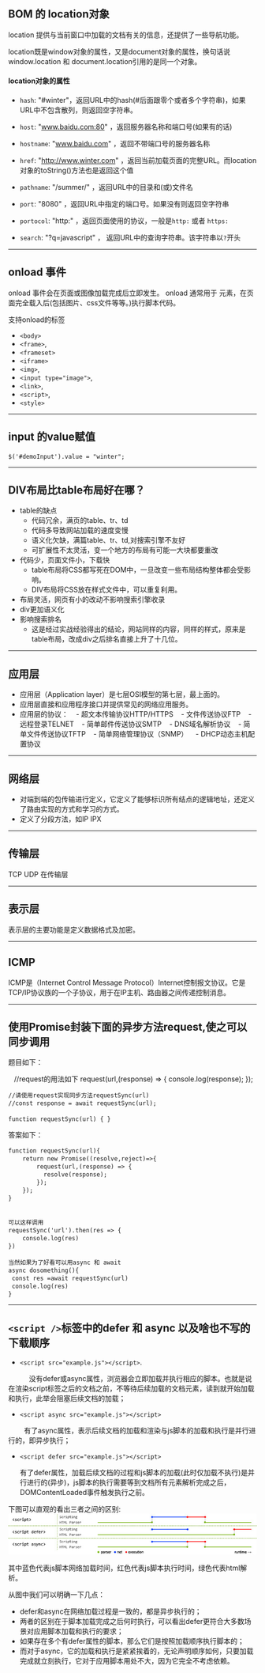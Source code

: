 ## BOM 的 location对象

location 提供与当前窗口中加载的文档有关的信息，还提供了一些导航功能。

location既是window对象的属性，又是document对象的属性，换句话说window.location 和 document.location引用的是同一个对象。

#### location对象的属性

- `hash`: "#winter"，返回URL中的hash(#后面跟零个或者多个字符串)，如果URL中不包含散列，则返回空字符串。

- `host`: "www.baidu.com:80" ，返回服务器名称和端口号(如果有的话)

- `hostname`: "www.baidu.com" ，返回不带端口号的服务器名称

- `href`: "http://www.winter.com" ，返回当前加载页面的完整URL。而location对象的toString()方法也是返回这个值

- `pathname`: "/summer/" ，返回URL中的目录和(或)文件名

- `port`: "8080" ，返回URL中指定的端口号。如果没有则返回空字符串

- `portocol`: "http:" ，返回页面使用的协议，一般是`http:` 或者 `https:`

- `search`: "?q=javascript" ， 返回URL中的查询字符串。该字符串以`?`开头

- - -
## onload 事件

onload 事件会在页面或图像加载完成后立即发生。
onload 通常用于 <body> 元素，在页面完全载入后(包括图片、css文件等等。)执行脚本代码。

支持onload的标签

- `<body>` 
- `<frame>`,
- `<frameset>`
- `<iframe>`
- `<img>`,
- `<input type="image">`,
- `<link>`,
- `<script>`,
- `<style>`

- - - 
## input 的value赋值

    $('#demoInput').value = "winter";

- - -
## DIV布局比table布局好在哪？

- table的缺点
    - 代码冗余，满页的table、tr、td
    - 代码多导致网站加载的速度变慢
    - 语义化欠缺，满篇table、tr、td,对搜索引擎不友好
    - 可扩展性不太灵活，变一个地方的布局有可能一大块都要重改
- 代码少，页面文件小，下载快
    - table布局将CSS都写死在DOM中，一旦改变一些布局结构整体都会受影响。
    - DIV布局将CSS放在样式文件中，可以重复利用。
- 布局灵活，网页有小的改动不影响搜索引擎收录
- div更加语义化
- 影响搜索排名
    - 这是经过实战经验得出的结论，网站同样的内容，同样的样式，原来是table布局，改成div之后排名直接上升了十几位。

- - -
## 应用层

- 应用层（Application layer）是七层OSI模型的第七层，最上面的。
- 应用层直接和应用程序接口并提供常见的网络应用服务。
- 应用层的协议：
    - 超文本传输协议HTTP/HTTPS
    - 文件传送协议FTP
    - 远程登录TELNET
    - 简单邮件传送协议SMTP
    - DNS域名解析协议 
    - 简单文件传送协议TFTP 
    - 简单网络管理协议（SNMP）
    - DHCP动态主机配置协议

- - -
## 网络层

- 对端到端的包传输进行定义，它定义了能够标识所有结点的逻辑地址，还定义了路由实现的方式和学习的方式。
- 定义了分段方法，如IP  IPX

- - -
## 传输层
TCP UDP 在传输层

- - - 
## 表示层
表示层的主要功能是定义数据格式及加密。

- - -
## ICMP
ICMP是（Internet Control Message Protocol）Internet控制报文协议。它是TCP/IP协议族的一个子协议，用于在IP主机、路由器之间传递控制消息。

- - -
## 使用Promise封装下面的异步方法request,使之可以同步调用
题目如下：

    //request的用法如下
    request(url,(response) => {
      console.log(response);
    });

    //请使用request实现同步方法requestSync(url)
    //const response = await requestSync(url);

    function requestSync(url) { }

答案如下：

    function requestSync(url){
        return new Promise((resolve,reject)=>{
            request(url,(response) => {
              resolve(response);
            });
        });
    }
    
    
    可以这样调用 
    requestSync('url').then(res => {
        console.log(res)
    })
    
    当然如果为了好看可以用async 和 await
    async dosomething(){
     const res =await requestSync(url)
     console.log(res)
    }

- - -
## `<script />`标签中的defer 和 async 以及啥也不写的下载顺序

- `<script src="example.js"></script>`.

　　　没有defer或async属性，浏览器会立即加载并执行相应的脚本。也就是说在渲染script标签之后的文档之前，不等待后续加载的文档元素，读到就开始加载和执行，此举会阻塞后续文档的加载；

- `<script async src="example.js"></script>`

　　  有了async属性，表示后续文档的加载和渲染与js脚本的加载和执行是并行进行的，即异步执行；

- `<script defer src="example.js"></script>`

     有了defer属性，加载后续文档的过程和js脚本的加载(此时仅加载不执行)是并行进行的(异步)，js脚本的执行需要等到文档所有元素解析完成之后，DOMContentLoaded事件触发执行之前。

下图可以直观的看出三者之间的区别:
![script标签加载顺序](img/script标签加载顺序.jpg)

其中蓝色代表js脚本网络加载时间，红色代表js脚本执行时间，绿色代表html解析。

从图中我们可以明确一下几点：

- defer和async在网络加载过程是一致的，都是异步执行的；
- 两者的区别在于脚本加载完成之后何时执行，可以看出defer更符合大多数场景对应用脚本加载和执行的要求；
- 如果存在多个有defer属性的脚本，那么它们是按照加载顺序执行脚本的；
- 而对于async，它的加载和执行是紧紧挨着的，无论声明顺序如何，只要加载完成就立刻执行，它对于应用脚本用处不大，因为它完全不考虑依赖。











